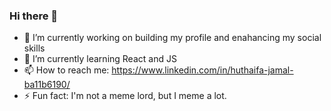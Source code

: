 ### Hi there 👋

- 🔭 I’m currently working on building my profile and enahancing my social skills
- 🌱 I’m currently learning React and JS
- 📫 How to reach me: https://www.linkedin.com/in/huthaifa-jamal-ba11b6190/
- ⚡ Fun fact: I'm not a meme lord, but I meme a lot.
<!--
**Huthaifa-Dev/Huthaifa-Dev** is a ✨ _special_ ✨ repository because its `README.md` (this file) appears on your GitHub profile.

Here are some ideas to get you started:


- 👯 I’m looking to collaborate on ...
- 🤔 I’m looking for help with ...
- 💬 Ask me about ...
- 📫 How to reach me: https://www.linkedin.com/in/huthaifa-jamal-ba11b6190/
- 😄 Pronouns: ...
- ⚡ Fun fact: I'm not a meme lord, but I meme a lot.
-->
